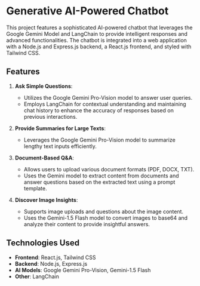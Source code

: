 # Generative AI-Powered Chatbot

This project features a sophisticated AI-powered chatbot that leverages the Google Gemini Model and LangChain to provide intelligent responses and advanced functionalities. The chatbot is integrated into a web application with a Node.js and Express.js backend, a React.js frontend, and styled with Tailwind CSS.

## Features

1. **Ask Simple Questions**:
   - Utilizes the Google Gemini Pro-Vision model to answer user queries.
   - Employs LangChain for contextual understanding and maintaining chat history to enhance the accuracy of responses based on previous interactions.

2. **Provide Summaries for Large Texts**:
   - Leverages the Google Gemini Pro-Vision model to summarize lengthy text inputs efficiently.

3. **Document-Based Q&A**:
   - Allows users to upload various document formats (PDF, DOCX, TXT).
   - Uses the Gemini model to extract content from documents and answer questions based on the extracted text using a prompt template.

4. **Discover Image Insights**:
   - Supports image uploads and questions about the image content.
   - Uses the Gemini-1.5 Flash model to convert images to base64 and analyze their content to provide insightful answers.

## Technologies Used

- **Frontend**: React.js, Tailwind CSS
- **Backend**: Node.js, Express.js
- **AI Models**: Google Gemini Pro-Vision, Gemini-1.5 Flash
- **Other**: LangChain

